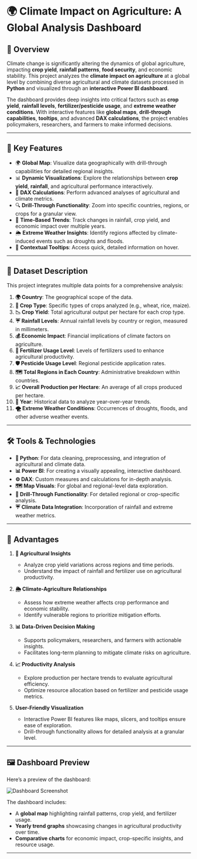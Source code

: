 # 🌍 Climate Impact on Agriculture: A Global Analysis Dashboard  

## 📜 Overview  

Climate change is significantly altering the dynamics of global agriculture, impacting **crop yield**, **rainfall patterns**, **food security**, and economic stability. This project analyzes the **climate impact on agriculture** at a global level by combining diverse agricultural and climate datasets processed in **Python** and visualized through an **interactive Power BI dashboard**.  

The dashboard provides deep insights into critical factors such as **crop yield**, **rainfall levels**, **fertilizer/pesticide usage**, and **extreme weather conditions**. With interactive features like **global maps**, **drill-through capabilities**, **tooltips**, and advanced **DAX calculations**, the project enables policymakers, researchers, and farmers to make informed decisions.  

---

## 🌟 Key Features  

- 🌍 **Global Map**: Visualize data geographically with drill-through capabilities for detailed regional insights.  
- 📊 **Dynamic Visualizations**: Explore the relationships between **crop yield**, **rainfall**, and agricultural performance interactively.  
- 🧮 **DAX Calculations**: Perform advanced analyses of agricultural and climate metrics.  
- 🔍 **Drill-Through Functionality**: Zoom into specific countries, regions, or crops for a granular view.  
- 📅 **Time-Based Trends**: Track changes in rainfall, crop yield, and economic impact over multiple years.  
- 🌦️ **Extreme Weather Insights**: Identify regions affected by climate-induced events such as droughts and floods.  
- 🧭 **Contextual Tooltips**: Access quick, detailed information on hover.  

---

## 📁 Dataset Description  

This project integrates multiple data points for a comprehensive analysis:  

1. **🌍 Country**: The geographical scope of the data.  
2. **🌾 Crop Type**: Specific types of crops analyzed (e.g., wheat, rice, maize).  
3. **📉 Crop Yield**: Total agricultural output per hectare for each crop type.  
4. **☔ Rainfall Levels**: Annual rainfall levels by country or region, measured in millimeters.  
5. **💰 Economic Impact**: Financial implications of climate factors on agriculture.  
6. **🌱 Fertilizer Usage Level**: Levels of fertilizers used to enhance agricultural productivity.  
7. **🛡️ Pesticide Usage Level**: Regional pesticide application rates.  
8. **🗺️ Total Regions in Each Country**: Administrative breakdown within countries.  
9. **📈 Overall Production per Hectare**: An average of all crops produced per hectare.  
10. **📅 Year**: Historical data to analyze year-over-year trends.  
11. **🌪️ Extreme Weather Conditions**: Occurrences of droughts, floods, and other adverse weather events.  

---

## 🛠️ Tools & Technologies  

- **🐍 Python**: For data cleaning, preprocessing, and integration of agricultural and climate data.  
- **📊 Power BI**: For creating a visually appealing, interactive dashboard.  
- **⚙️ DAX**: Custom measures and calculations for in-depth analysis.  
- **🗺️ Map Visuals**: For global and regional-level data exploration.  
- **🔗 Drill-Through Functionality**: For detailed regional or crop-specific analysis.  
- **☔ Climate Data Integration**: Incorporation of rainfall and extreme weather metrics.  

---

## 🌟 Advantages  

1. **🌾 Agricultural Insights**  
   - Analyze crop yield variations across regions and time periods.  
   - Understand the impact of rainfall and fertilizer use on agricultural productivity.  

2. **🌦️ Climate-Agriculture Relationships**  
   - Assess how extreme weather affects crop performance and economic stability.  
   - Identify vulnerable regions to prioritize mitigation efforts.  

3. **📊 Data-Driven Decision Making**  
   - Supports policymakers, researchers, and farmers with actionable insights.  
   - Facilitates long-term planning to mitigate climate risks on agriculture.  

4. **📈 Productivity Analysis**  
   - Explore production per hectare trends to evaluate agricultural efficiency.  
   - Optimize resource allocation based on fertilizer and pesticide usage metrics.  

5. **User-Friendly Visualization**  
   - Interactive Power BI features like maps, slicers, and tooltips ensure ease of exploration.  
   - Drill-through functionality allows for detailed analysis at a granular level.  

---

## 🖼️ Dashboard Preview  

Here’s a preview of the dashboard:  

![Dashboard Screenshot](path/to/your/dashboard-image.png)  

The dashboard includes:  
- A **global map** highlighting rainfall patterns, crop yield, and fertilizer usage.  
- **Yearly trend graphs** showcasing changes in agricultural productivity over time.  
- **Comparative charts** for economic impact, crop-specific insights, and resource usage.  

---

